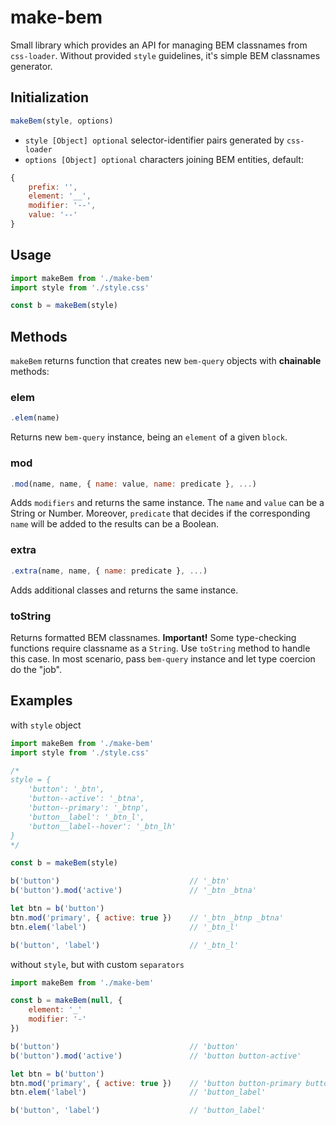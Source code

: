 # make-bem
Small library which provides an API for managing BEM classnames from `css-loader`. Without provided `style` guidelines, it's simple BEM classnames generator.

## Initialization
```javascript
makeBem(style, options)
```

- `style [Object] optional` selector-identifier pairs generated by `css-loader`
- `options [Object] optional` characters joining BEM entities, default:

```javascript
{
    prefix: '',
    element: '__',
    modifier: '--',
    value: '--'
}
```

## Usage
``` javascript
import makeBem from './make-bem'
import style from './style.css'

const b = makeBem(style)
```

## Methods
`makeBem` returns function that creates new `bem-query` objects with **chainable** methods:

### elem
```javascript
.elem(name)
```
Returns new `bem-query` instance, being an `element` of a given `block`. 

### mod
```javascript
.mod(name, name, { name: value, name: predicate }, ...)
```
Adds `modifiers` and returns the same instance. The `name` and `value` can be a String or Number. Moreover, `predicate` that decides if the corresponding `name` will be added to the results can be a Boolean.

### extra
```javascript
.extra(name, name, { name: predicate }, ...)
```
Adds additional classes and returns the same instance.

### toString
Returns formatted BEM classnames. **Important!** Some type-checking functions require classname as a `String`. Use `toString` method to handle this case. In most scenario, pass `bem-query` instance and let type coercion do the "job".

## Examples
with `style` object

``` javascript
import makeBem from './make-bem'
import style from './style.css'

/*
style = {
    'button': '_btn',
    'button--active': '_btna',
    'button--primary': '_btnp',
    'button__label': '_btn_l',
    'button__label--hover': '_btn_lh'
}
*/

const b = makeBem(style)

b('button')                             // '_btn'
b('button').mod('active')               // '_btn _btna'

let btn = b('button')
btn.mod('primary', { active: true })    // '_btn _btnp _btna'
btn.elem('label')                       // '_btn_l'

b('button', 'label')                    // '_btn_l'
```

without `style`, but with custom `separators`

``` javascript
import makeBem from './make-bem'

const b = makeBem(null, {
    element: '_'
    modifier: '-'
})

b('button')                             // 'button'
b('button').mod('active')               // 'button button-active'

let btn = b('button')
btn.mod('primary', { active: true })    // 'button button-primary button-active'
btn.elem('label')                       // 'button_label'

b('button', 'label')                    // 'button_label'
```
